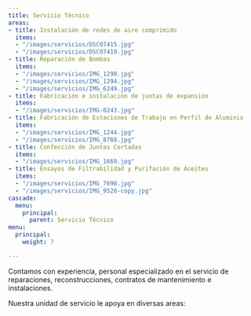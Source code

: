 ```yaml
---
title: Servicio Técnico
areas:
- title: Instalación de redes de aire comprimido
  items:
  - "/images/servicios/DSC07415.jpg"
  - "/images/servicios/DSC07419.jpg"
- title: Reparación de Bombas
  items:
  - "/images/servicios/IMG_1290.jpg"
  - "/images/servicios/IMG_1294.jpg"
  - "/images/servicios/IMG_6249.jpg"
- title: Fabricación e instalación de juntas de expansión
  items:
  - "/images/servicios/IMG-0243.jpg"
- title: Fabricación de Estaciones de Trabajo en Perfil de Aluminio
  items:
  - "/images/servicios/IMG_1244.jpg"
  - "/images/servicios/IMG_8768.jpg"
- title: Confección de Juntas Cortadas
  items:
  - "/images/servicios/IMG_1669.jpg"
- title: Ensayos de Filtrabilidad y Purifación de Aceites
  items:
  - "/images/servicios/IMG_7690.jpg"
  - "/images/servicios/IMG_9528-copy.jpg"
cascade:
  menu:
    principal:
      parent: Servicio Técnico
menu:
  principal:
    weight: 7

---
```

Contamos con experiencia, personal especializado en el servicio de reparaciones, reconstrucciones, contratos de mantenimiento e instalaciones.

Nuestra unidad de servicio le apoya en diversas areas: